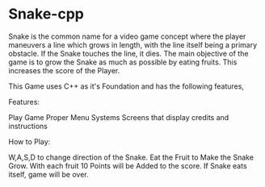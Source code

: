 # Snake-cpp
Snake is the common name for a video game concept where the player maneuvers a line which grows in length, with the line itself being a primary obstacle. If the Snake touches the line, it dies. The main objective of the game is to grow the Snake as much as possible by eating fruits. This increases the score of the Player.

This Game uses C++ as it's Foundation and has the following features,

Features:




Play Game
Proper Menu Systems
Screens that display credits and instructions





How to Play:







W,A,S,D to change direction of the Snake.
Eat the Fruit to Make the Snake Grow. With each fruit 10 Points will be Added to the score.
If Snake eats itself, game will be over.
